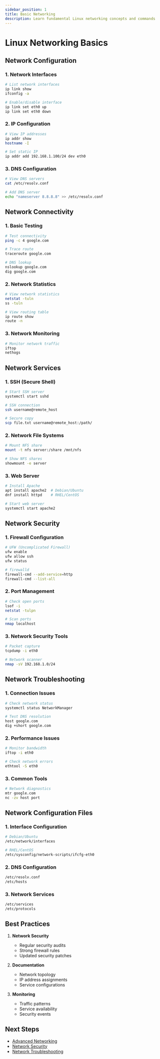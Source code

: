 ```yaml
---
sidebar_position: 1
title: Basic Networking
description: Learn fundamental Linux networking concepts and commands
---
```


# Linux Networking Basics

## Network Configuration

### 1. Network Interfaces
```bash
# List network interfaces
ip link show
ifconfig -a

# Enable/disable interface
ip link set eth0 up
ip link set eth0 down
```

### 2. IP Configuration
```bash
# View IP addresses
ip addr show
hostname -I

# Set static IP
ip addr add 192.168.1.100/24 dev eth0
```

### 3. DNS Configuration
```bash
# View DNS servers
cat /etc/resolv.conf

# Add DNS server
echo "nameserver 8.8.8.8" >> /etc/resolv.conf
```

## Network Connectivity

### 1. Basic Testing
```bash
# Test connectivity
ping -c 4 google.com

# Trace route
traceroute google.com

# DNS lookup
nslookup google.com
dig google.com
```

### 2. Network Statistics
```bash
# View network statistics
netstat -tuln
ss -tuln

# View routing table
ip route show
route -n
```

### 3. Network Monitoring
```bash
# Monitor network traffic
iftop
nethogs
```

## Network Services

### 1. SSH (Secure Shell)
```bash
# Start SSH server
systemctl start sshd

# SSH connection
ssh username@remote_host

# Secure copy
scp file.txt username@remote_host:/path/
```

### 2. Network File Systems
```bash
# Mount NFS share
mount -t nfs server:/share /mnt/nfs

# Show NFS shares
showmount -e server
```

### 3. Web Server
```bash
# Install Apache
apt install apache2  # Debian/Ubuntu
dnf install httpd    # RHEL/CentOS

# Start web server
systemctl start apache2
```

## Network Security

### 1. Firewall Configuration
```bash
# UFW (Uncomplicated Firewall)
ufw enable
ufw allow ssh
ufw status

# firewalld
firewall-cmd --add-service=http
firewall-cmd --list-all
```

### 2. Port Management
```bash
# Check open ports
lsof -i
netstat -tulpn

# Scan ports
nmap localhost
```

### 3. Network Security Tools
```bash
# Packet capture
tcpdump -i eth0

# Network scanner
nmap -sV 192.168.1.0/24
```

## Network Troubleshooting

### 1. Connection Issues
```bash
# Check network status
systemctl status NetworkManager

# Test DNS resolution
host google.com
dig +short google.com
```

### 2. Performance Issues
```bash
# Monitor bandwidth
iftop -i eth0

# Check network errors
ethtool -S eth0
```

### 3. Common Tools
```bash
# Network diagnostics
mtr google.com
nc -zv host port
```

## Network Configuration Files

### 1. Interface Configuration
```bash
# Debian/Ubuntu
/etc/network/interfaces

# RHEL/CentOS
/etc/sysconfig/network-scripts/ifcfg-eth0
```

### 2. DNS Configuration
```bash
/etc/resolv.conf
/etc/hosts
```

### 3. Network Services
```bash
/etc/services
/etc/protocols
```

## Best Practices

1. **Network Security**
   - Regular security audits
   - Strong firewall rules
   - Updated security patches

2. **Documentation**
   - Network topology
   - IP address assignments
   - Service configurations

3. **Monitoring**
   - Traffic patterns
   - Service availability
   - Security events

## Next Steps

- [Advanced Networking](/en/networking/02-advanced-networking)
- [Network Security](/en/networking/03-network-security)
- [Network Troubleshooting](/en/networking/04-network-troubleshooting)

